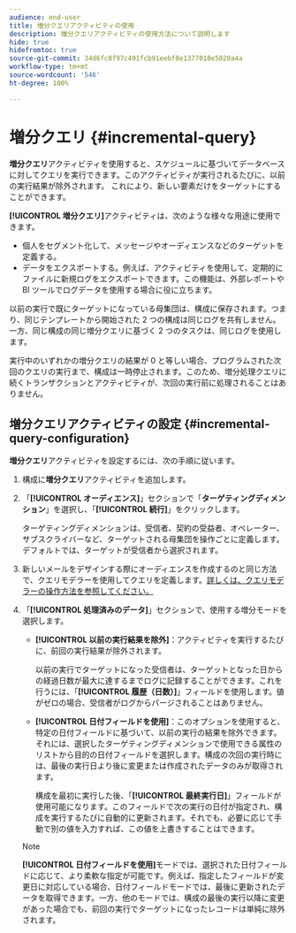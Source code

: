 ```yaml
---
audience: end-user
title: 増分クエリアクティビティの使用
description: 増分クエリアクティビティの使用方法について説明します
hide: true
hidefromtoc: true
source-git-commit: 34d6fc8f97c491fcb91eebf8e1377018e5020a4a
workflow-type: tm+mt
source-wordcount: '546'
ht-degree: 100%

---
```


# 増分クエリ {#incremental-query}

<!-- Warning : contextual help IDs are declared in /start/get-started.md-->

**増分クエリ**&#x200B;アクティビティを使用すると、スケジュールに基づいてデータベースに対してクエリを実行できます。このアクティビティが実行されるたびに、以前の実行結果が除外されます。 これにより、新しい要素だけをターゲットにすることができます。

**[!UICONTROL 増分クエリ]**&#x200B;アクティビティは、次のような様々な用途に使用できます。

* 個人をセグメント化して、メッセージやオーディエンスなどのターゲットを定義する。
* データをエクスポートする。例えば、アクティビティを使用して、定期的にファイルに新規ログをエクスポートできます。この機能は、外部レポートや BI ツールでログデータを使用する場合に役に立ちます。

以前の実行で既にターゲットになっている母集団は、構成に保存されます。つまり、同じテンプレートから開始された 2 つの構成は同じログを共有しません。一方、同じ構成の同じ増分クエリに基づく 2 つのタスクは、同じログを使用します。

実行中のいずれかの増分クエリの結果が 0 と等しい場合、プログラムされた次回のクエリの実行まで、構成は一時停止されます。このため、増分処理クエリに続くトランザクションとアクティビティが、次回の実行前に処理されることはありません。

## 増分クエリアクティビティの設定 {#incremental-query-configuration}

**増分クエリ**&#x200B;アクティビティを設定するには、次の手順に従います。

1. 構成に&#x200B;**増分クエリ**&#x200B;アクティビティを追加します。

1. 「**[!UICONTROL オーディエンス]**」セクションで「**ターゲティングディメンション**」を選択し、「**[!UICONTROL 続行]**」をクリックします。

   ターゲティングディメンションは、受信者、契約の受益者、オペレーター、サブスクライバーなど、ターゲットされる母集団を操作ごとに定義します。デフォルトでは、ターゲットが受信者から選択されます。<!--[Learn more about targeting dimensions](../../audience/about-recipients.md#targeting-dimensions)-->

1. 新しいメールをデザインする際にオーディエンスを作成するのと同じ方法で、クエリモデラーを使用してクエリを定義します。[詳しくは、クエリモデラーの操作方法を参照してください。](../../query/query-modeler-overview.md)

1. 「**[!UICONTROL 処理済みのデータ]**」セクションで、使用する増分モードを選択します。

   * **[!UICONTROL 以前の実行結果を除外]**：アクティビティを実行するたびに、前回の実行結果が除外されます。

     以前の実行でターゲットになった受信者は、ターゲットとなった日からの経過日数が最大に達するまでログに記録することができます。これを行うには、「**[!UICONTROL 履歴（日数）]**」フィールドを使用します。値がゼロの場合、受信者がログからパージされることはありません。

   * **[!UICONTROL 日付フィールドを使用]**：このオプションを使用すると、特定の日付フィールドに基づいて、以前の実行の結果を除外できます。それには、選択したターゲティングディメンションで使用できる属性のリストから目的の日付フィールドを選択します。構成の次回の実行時には、最後の実行日より後に変更または作成されたデータのみが取得されます。

     構成を最初に実行した後、「**[!UICONTROL 最終実行日]**」フィールドが使用可能になります。このフィールドで次の実行の日付が指定され、構成を実行するたびに自動的に更新されます。それでも、必要に応じて手動で別の値を入力すれば、この値を上書きすることはできます。

   >[!NOTE]
   >
   >**[!UICONTROL 日付フィールドを使用]**&#x200B;モードでは、選択された日付フィールドに応じて、より柔軟な指定が可能です。例えば、指定したフィールドが変更日に対応している場合、日付フィールドモードでは、最後に更新されたデータを取得できます。一方、他のモードでは、構成の最後の実行以降に変更があった場合でも、前回の実行でターゲットになったレコードは単純に除外されます。

<!--

## Example {#incremental-query-example}

The following example shows the configuration of a workflow which filters every week the profiles in the Adobe Campaign database that are subscribed to the Yoga Newsletter service, to send them a welcome email.

![](../assets/incremental-query-example.png)

The workflow is made up of the following elements:

* A **[!UICONTROL Scheduler]** activity, to execute the workflow every Monday at 6 am.
* An **[!UICONTROL Incremental query]** activity, which targets all of the current subscribers during the first execution, then only the new subscribers of that week during the following executions.
* An **[!UICONTROL Email delivery]** activity.
-->

